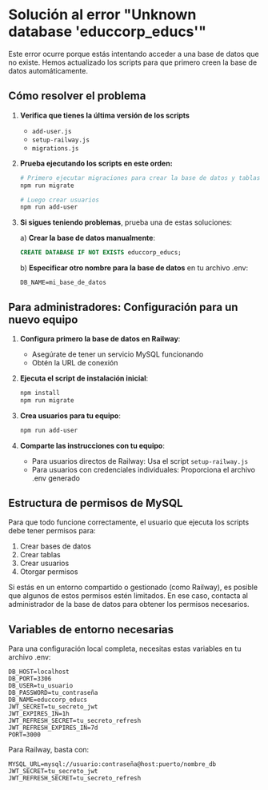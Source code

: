 # Solución al error "Unknown database 'educcorp_educs'"

Este error ocurre porque estás intentando acceder a una base de datos que no existe. Hemos actualizado los scripts para que primero creen la base de datos automáticamente.

## Cómo resolver el problema

1. **Verifica que tienes la última versión de los scripts**
   - `add-user.js`
   - `setup-railway.js`
   - `migrations.js`

2. **Prueba ejecutando los scripts en este orden:**

   ```bash
   # Primero ejecutar migraciones para crear la base de datos y tablas
   npm run migrate
   
   # Luego crear usuarios
   npm run add-user
   ```

3. **Si sigues teniendo problemas**, prueba una de estas soluciones:

   a) **Crear la base de datos manualmente**:
   
   ```sql
   CREATE DATABASE IF NOT EXISTS educcorp_educs;
   ```
   
   b) **Especificar otro nombre para la base de datos** en tu archivo .env:
   
   ```
   DB_NAME=mi_base_de_datos
   ```

## Para administradores: Configuración para un nuevo equipo

1. **Configura primero la base de datos en Railway**:
   - Asegúrate de tener un servicio MySQL funcionando
   - Obtén la URL de conexión

2. **Ejecuta el script de instalación inicial**:
   ```bash
   npm install
   npm run migrate
   ```

3. **Crea usuarios para tu equipo**:
   ```bash
   npm run add-user
   ```

4. **Comparte las instrucciones con tu equipo**:
   - Para usuarios directos de Railway: Usa el script `setup-railway.js`
   - Para usuarios con credenciales individuales: Proporciona el archivo .env generado

## Estructura de permisos de MySQL

Para que todo funcione correctamente, el usuario que ejecuta los scripts debe tener permisos para:

1. Crear bases de datos
2. Crear tablas
3. Crear usuarios
4. Otorgar permisos

Si estás en un entorno compartido o gestionado (como Railway), es posible que algunos de estos permisos estén limitados. En ese caso, contacta al administrador de la base de datos para obtener los permisos necesarios.

## Variables de entorno necesarias

Para una configuración local completa, necesitas estas variables en tu archivo .env:

```
DB_HOST=localhost
DB_PORT=3306
DB_USER=tu_usuario
DB_PASSWORD=tu_contraseña
DB_NAME=educcorp_educs
JWT_SECRET=tu_secreto_jwt
JWT_EXPIRES_IN=1h
JWT_REFRESH_SECRET=tu_secreto_refresh
JWT_REFRESH_EXPIRES_IN=7d
PORT=3000
```

Para Railway, basta con:

```
MYSQL_URL=mysql://usuario:contraseña@host:puerto/nombre_db
JWT_SECRET=tu_secreto_jwt
JWT_REFRESH_SECRET=tu_secreto_refresh
``` 